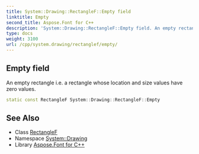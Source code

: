 ```yaml
---
title: System::Drawing::RectangleF::Empty field
linktitle: Empty
second_title: Aspose.Font for C++
description: 'System::Drawing::RectangleF::Empty field. An empty rectangle i.e. a rectangle whose location and size values have zero values in C++.'
type: docs
weight: 3100
url: /cpp/system.drawing/rectanglef/empty/
---
```

## Empty field


An empty rectangle i.e. a rectangle whose location and size values have zero values.

```cpp
static const RectangleF System::Drawing::RectangleF::Empty
```

## See Also

* Class [RectangleF](../)
* Namespace [System::Drawing](../../)
* Library [Aspose.Font for C++](../../../)
